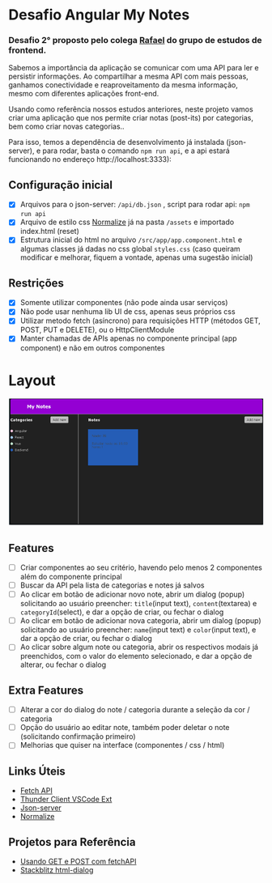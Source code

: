 # Desafio Angular My Notes
 ### Desafio 2° proposto pelo colega [Rafael](https://github.com/rpaivabr) do grupo de estudos de frontend.

Sabemos a importância da aplicação se comunicar com uma API para ler e persistir informações. Ao compartilhar a mesma API com mais pessoas, ganhamos conectividade e reaproveitamento da mesma informação, mesmo com diferentes aplicações front-end.

Usando como referência nossos estudos anteriores, neste projeto vamos criar uma aplicação que nos permite criar notas (post-its) por categorias, bem como criar novas categorias..
  
Para isso, temos a dependência de desenvolvimento já instalada (json-server), e para rodar, basta o comando `npm run api`, e a api estará funcionando no endereço http://localhost:3333):

## Configuração inicial

- [x] Arquivos para o json-server: `/api/db.json` , script para rodar api: `npm run api`
- [x] Arquivo de estilo css [Normalize](https://necolas.github.io/normalize.css/)  já na pasta `/assets` e importado index.html (reset)
- [x] Estrutura inicial do html no arquivo `/src/app/app.component.html` e algumas classes já dadas no css global `styles.css` (caso queiram modificar e melhorar, fiquem a vontade, apenas uma sugestão inicial)

## Restrições

- [x] Somente utilizar componentes (não pode ainda usar serviços)
- [x] Não pode usar nenhuma lib UI de css, apenas seus próprios css
- [x] Utilizar metodo fetch (asíncrono) para requisições HTTP (métodos GET, POST, PUT e DELETE), ou o HttpClientModule
- [x] Manter chamadas de APIs apenas no componente principal (app component) e não em outros componentes

# Layout 
![](img/notes.png)

## Features

- [ ] Criar componentes ao seu critério, havendo pelo menos 2 componentes além do componente principal
- [ ] Buscar da API pela lista de categorias e notes já salvos
- [ ] Ao clicar em botão de adicionar novo note, abrir um dialog (popup) solicitando ao usuário preencher:  `title`(input text), `content`(textarea) e `categoryId`(select), e dar a opção de criar, ou fechar o dialog
- [ ] Ao clicar em botão de adicionar nova categoria, abrir um dialog (popup) solicitando ao usuário preencher:  `name`(input text) e `color`(input text), e dar a opção de criar, ou fechar o dialog
- [ ] Ao clicar sobre algum note ou categoria, abrir os respectivos modais já preenchidos, com o valor do elemento selecionado, e dar a opção de alterar, ou fechar o dialog

## Extra Features
- [ ] Alterar a cor do dialog do note / categoria durante a seleção da cor / categoria
- [ ] Opção do usuário ao editar note, também poder deletar o note (solicitando confirmação primeiro)
- [ ] Melhorias que quiser na interface (componentes / css / html)

## Links Úteis

- [Fetch API](https://developer.mozilla.org/en-US/docs/Web/API/Fetch_API/Using_Fetch)
- [Thunder Client VSCode Ext](https://marketplace.visualstudio.com/items?itemName=rangav.vscode-thunder-client)
- [Json-server](https://github.com/typicode/json-server)  
- [Normalize](https://necolas.github.io/normalize.css/)  

## Projetos para Referência

- [Usando GET e POST com fetchAPI](https://www.youtube.com/watch?v=CXLsvT9mSo8)
- [Stackblitz html-dialog](https://stackblitz.com/edit/angular-ivy-2dno9p)

<!-- ### Visão do Layout final
<a href="#">
    <img src="img/projeto.png" alt="html" style="vertical-align:top; margin:6px 4px">
  </a> -->
